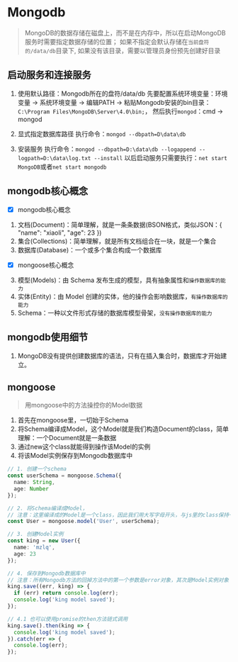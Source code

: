 # Mongodb
> MongoDB的数据存储在磁盘上，而不是在内存中，所以在启动MongoDB服务时需要指定数据存储的位置；
如果不指定会默认存储在`当前盘符的/data/db`目录下, 如果没有该目录，需要以管理员身份预先创建好目录

## 启动服务和连接服务
1. 使用默认路径：Mongodb所在的盘符/data/db
先要配置系统环境变量：环境变量 -> 系统环境变量 -> 编辑PATH -> 粘贴Mongodb安装的bin目录：`C:\Program Files\MongoDB\Server\4.0\bin;`，
然后执行`mongod`：cmd -> mongod

2. 显式指定数据库路径
执行命令：`mongod --dbpath=D\data\db`

3. 安装服务
执行命令：`mongod --dbpath=D:\data\db --logappend --logpath=D:\data\log.txt --install`
以后启动服务只需要执行：`net start MongoDB`或者`net start mongodb`


## mongodb核心概念
- [x] mongodb核心概念
1. 文档(Document)：简单理解，就是一条条数据(BSON格式，类似JSON：{ "name": "xiaoli", "age": 23 })
2. 集合(Collections)：简单理解，就是所有文档组合在一块，就是一个集合
3. 数据库(Database)：一个或多个集合构成一个数据库

- [x] mongoose核心概念
3. 模型(Models)：由 Schema 发布生成的模型，具有抽象属性和`操作数据库的能力`
4. 实体(Entity)：由 Model 创建的实体，他的操作会影响数据库，`有操作数据库的能力`
5. Schema：一种以文件形式存储的数据库模型骨架，`没有操作数据库的能力`


## mongodb使用细节
1. MongoDB没有提供创建数据库的语法，只有在插入集合时，数据库才开始建立。



## mongoose
> 用mongoose中的方法操控你的Model数据
1. 首先在mongoose里，一切始于Schema
2. 将Schema编译成Model，这个Model就是我们构造Document的class，简单理解：一个Document就是一条数据
3. 通过new这个class就能得到操作该Model的实例
4. 将该Model实例保存到Mongodb数据库中
```ts
// 1. 创建一个schema
const userSchema = mongoose.Schema({
  name: String,
  age: Number
});

// 2. 将Schema编译成Model，
// 注意：这里编译成的Model是一个class，因此我们用大写字母开头，与js里的class保持一致
const User = mongoose.model('User', userSchema);

// 3. 创建Model实例
const king = new User({
  name: 'mzlq',
  age: 23
});

// 4. 保存到Mongodb数据库中
// 注意：所有Mongodb方法的回掉方法中的第一个参数是error对象，其次是Model实例对象
king.save((err, king) => {
  if (err) return console.log(err);
  console.log('king model saved');
});

// 4.1 也可以使用promise的then方法链式调用
king.save().then(king => {
  console.log('king model saved');
}).catch(err => {
  console.log(err);
});
```
